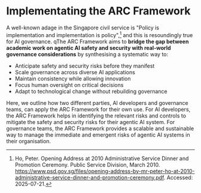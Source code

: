# Implementating the ARC Framework

A well-known adage in the Singapore civil service is "Policy is implementation and implementation is policy",[^1] and this is resoundingly true for AI governance. qThe ARC Framework aims to **bridge the gap between academic work on agentic AI safety and security with real-world governance considerations** by synthesising a systematic way to:

* Anticipate safety and security risks before they manifest
* Scale governance across diverse AI applications
* Maintain consistency while allowing innovation
* Focus human oversight on critical decisions
* Adapt to technological change without rebuilding governance

Here, we outline how two different parties, AI developers and governance teams, can apply the ARC Framework for their own use. For AI developers, the ARC Framework helps in identifying the relevant risks and controls to mitigate the safety and security risks for their agentic AI system. For governance teams, the ARC Framework provides a scalable and sustainable way to manage the immediate and emergent risks of agentic AI systems in their organisation. 

<!-- footnote -->

[^1]: Ho, Peter. Opening Address at 2010 Administrative Service Dinner and Promotion Ceremony. Public Service Division, March 2010. <https://www.psd.gov.sg/files/opening-address-by-mr-peter-ho-at-2010-administrative-service-dinner-and-promotion-ceremony.pdf>. Accessed: 2025-07-21.